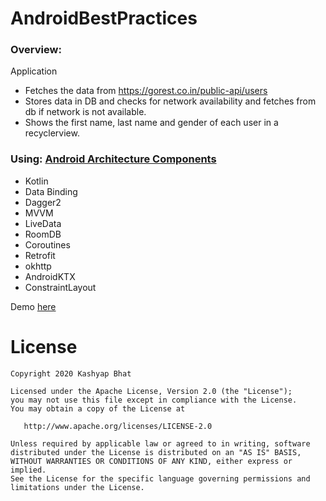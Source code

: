 # AndroidBestPractices

### Overview:
Application
* Fetches the data from https://gorest.co.in/public-api/users
* Stores data in DB and checks for network availability and fetches from db if network is not available.
* Shows the first name, last name and gender of each user in a recyclerview.

### Using: [Android Architecture Components](https://developer.android.com/topic/libraries/architecture)

* Kotlin 
* Data Binding
* Dagger2 
* MVVM
* LiveData
* RoomDB
* Coroutines
* Retrofit
* okhttp
* AndroidKTX
* ConstraintLayout


Demo [here](https://drive.google.com/file/d/1sImAzeeVNyNi1TVFzumPwIfan6u_4ZIa/view?usp=sharing)

License
=======

    Copyright 2020 Kashyap Bhat

    Licensed under the Apache License, Version 2.0 (the "License");
    you may not use this file except in compliance with the License.
    You may obtain a copy of the License at

       http://www.apache.org/licenses/LICENSE-2.0

    Unless required by applicable law or agreed to in writing, software
    distributed under the License is distributed on an "AS IS" BASIS,
    WITHOUT WARRANTIES OR CONDITIONS OF ANY KIND, either express or implied.
    See the License for the specific language governing permissions and
    limitations under the License.
